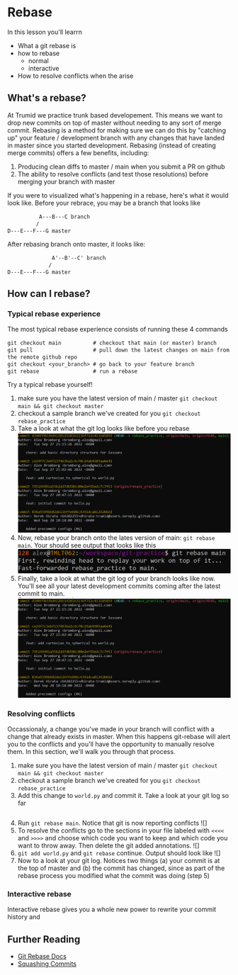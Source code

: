 # Rebase

In this lesson you'll learrn
* What a git rebase is
* how to rebase
    * normal
    * interactive
* How to resolve conflicts when the arise

## What's a rebase?

At Trumid we practice trunk based developement. This means we want to drop new commits on top of master without needing to any sort of merge commit. Rebasing is a method for making sure we can do this by "catching up" your feature / development branch with any changes that have landed in master since you started development. Rebasing (instead of creating merge commits) offers a few benefits, including:
1. Producing clean diffs to master / main when you submit a PR on github
2. The ability to resolve conflicts (and test those resolutions) before merging your branch with master

If you were to visualized what's happening in a rebase, here's what it would look like. Before your rebrace, you may be a branch that looks like
```
          A---B---C branch
         /
D---E---F---G master
```
After rebasing branch onto master, it looks like:
```
              A'--B'--C' branch
             /
D---E---F---G master
```

## How can I rebase?

### Typical rebase experience

The most typical rebase experience consists of running these 4 commands
```
git checkout main          # checkout that main (or master) branch
git pull                   # pull down the latest changes on main from the remote github repo
git checkout <your_branch> # go back to your feature branch
git rebase                 # run a rebase
```

Try a typical rebase yourself!

1. make sure you have the latest version of main / master `git checkout main && git checkout master`
2. checkout a sample branch we've created for you `git checkout rebase_practice`
3. Take a look at what the git log looks like before you rebase
![before](images/git-log-after-simple-rebase.png)
4. Now, rebase your branch onto the lates version of main: `git rebase main`. Your should see output that looks like this
![output](images/git-rebase-simple-output.png)
5. Finally, take a look at what the git log of your branch looks like now. You'll see all your latest development commits coming after the latest commit to main.
![after](images/git-log-after-simple-rebase.png)

### Resolving conflicts

Occassionaly, a change you've made in your branch will conflict with a change that already exists in master. When this happens git-rebase will alert you to the conflicts and you'll have the opportunity to manually resolve them. In this section, we'll walk you through that process.

1. make sure you have the latest version of main / master `git checkout main && git checkout master`
2. checkout a sample branch we've created for you `git checkout rebase_practice`
3. Add this change to `world.py` and commit it. Take a look at your git log so far
```
```
4. Run `git rebase main`. Notice that git is now reporting conflicts 
![]
5. To resolve the conflicts go to the sections in your file labeled with `<<<<` and `>>>>` and choose which code you want to keep and which code you want to throw away. Then delete the git added annotations.
![]
6. `git add world.py` and `git rebase` continue. Output should look like
![]
7. Now to a look at your git log. Notices two things (a) your commit is at the top of master and (b) the commit has changed, since as part of the rebase process you modified what the commit was doing (step 5)

### Interactive rebase

Interactive rebase gives you a whole new power to rewrite your commit history and 


## Further Reading

* [Git Rebase Docs](https://git-scm.com/docs/git-rebase)
* [Squashing Commits](https://www.git-tower.com/learn/git/faq/git-squash)